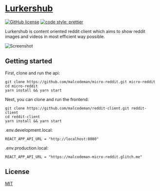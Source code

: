 # [Lurkershub](https://lurkershub.surge.sh)

[![GitHub license](https://img.shields.io/badge/license-MIT-blue.svg)](https://github.com/malcodeman/reddit-client/blob/master/LICENSE)
[![code style: prettier](https://img.shields.io/badge/code_style-prettier-ff69b4.svg)](https://github.com/prettier/prettier)

Lurkershub is content oriented reddit client which aims to show reddit images and videos in most efficient way possible.

![Screenshot](readme/screenshot.png)

## Getting started

First, clone and run the api:

```
git clone https://github.com/malcodeman/micro-reddit.git micro-reddit
cd micro-reddit
yarn install && yarn start
```

Next, you can clone and run the frontend:

```
git clone https://github.com/malcodeman/reddit-client.git reddit-client
cd reddit-client
yarn install && yarn start
```

.env.development.local:

```
REACT_APP_API_URL = "http://localhost:8080"
```

.env.production.local:

```
REACT_APP_API_URL = "https://malcodeman-micro-reddit.glitch.me"
```

## License

[MIT](./LICENSE)
